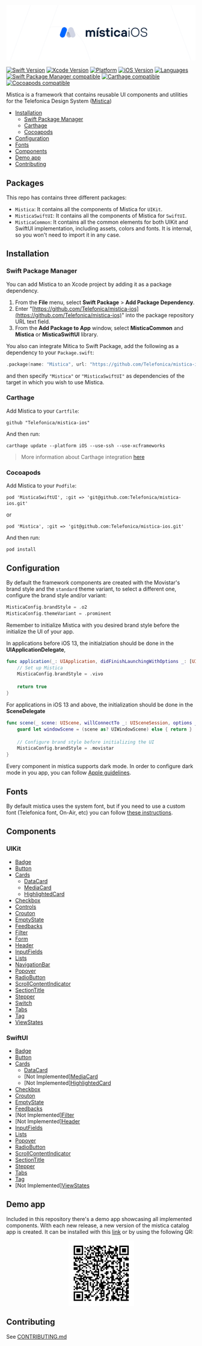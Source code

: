 <img alt="Mística for iOS" src="./mistica-ios.svg">
<br>

[![Swift Version](https://img.shields.io/badge/Swift-5.7-orange?style=flat)](https://github.com/Telefonica/mistica-ios/blob/main/.swift-version)
[![Xcode Version](https://img.shields.io/badge/Xcode-14.0-blue)](https://github.com/Telefonica/mistica-ios/blob/main/Makefile#L27)
[![Platform](https://img.shields.io/badge/platform-iOS-%23989898.svg)](https://github.com/Telefonica/mistica-ios)
[![iOS Version](https://img.shields.io/badge/Support-%3E%3D%20iOS%2012.0-brightgreen.svg)](https://github.com/Telefonica/mistica-ios)
[![Languages](https://img.shields.io/badge/languages-Swift-orange.svg)](https://github.com/Telefonica/mistica-ios)
[![Swift Package Manager compatible](https://img.shields.io/badge/Swift%20Package%20Manager-compatible-brightgreen.svg)](https://github.com/apple/swift-package-manager)
[![Carthage compatible](https://img.shields.io/badge/Carthage-compatible-59C939.svg?style=flat)](https://github.com/Carthage/Carthage)
[![Cocoapods compatible](https://img.shields.io/badge/CocoaPods-compatible-59C939.svg?style=flat)](https://cocoapods.org/)

Mistica is a framework that contains reusable UI components and utilities for the Telefonica Design System ([Mistica](https://github.com/Telefonica/mistica))

- [Installation](#installation)
  - [Swift Package Manager](#swift-package-manager)
  - [Carthage](#carthage)
  - [Cocoapods](#cocoapods)
- [Configuration](#configuration)
- [Fonts](#fonts)
- [Components](#components)
- [Demo app](#demo-app)
- [Contributing](#contributing)

## Packages

This repo has contains three different packages:

- `Mistica`: It contains all the components of Mistica for `UIKit`.
- `MisticaSwiftUI`: It contains all the components of Mistica for `SwiftUI`.
- `MisticaCommon`: It contains all the common elements for both UIKit and SwiftUI implementation, including assets, colors and fonts. It is internal, so you won't need to import it in any case.

## Installation

### Swift Package Manager

You can add Mistica to an Xcode project by adding it as a package dependency.

1. From the **File** menu, select **Swift Package** > **Add Package Dependency**.
2. Enter "[https://github.com/Telefonica/mistica-ios](https://github.com/Telefonica/mistica-ios)" into the package repository URL text field.
3. From the **Add Package to App** window, select **MisticaCommon** and **Mistica** or **MisticaSwiftUI** library.

You also can integrate Mitica to Swift Package, add the following as a dependency to your `Package.swift`:

```swift
.package(name: "Mistica", url: "https://github.com/Telefonica/mistica-ios.git", .from("2.0.0"))
```

and then specify `"Mistica"` or `"MisticaSwiftUI"` as dependencies of the target in which you wish to use Mistica.

### Carthage

Add Mistica to your `Cartfile`:

```
github "Telefonica/mistica-ios"
```

And then run:

```
carthage update --platform iOS --use-ssh --use-xcframeworks
```

> More information about Carthage integration [here](https://github.com/Carthage/Carthage#if-youre-building-for-ios-tvos-or-watchos)

### Cocoapods

Add Mistica to your `Podfile`:

```
pod 'MisticaSwiftUI', :git => 'git@github.com:Telefonica/mistica-ios.git'
```
or 
```
pod 'Mistica', :git => 'git@github.com:Telefonica/mistica-ios.git'
```

And then run:

```
pod install
```

## Configuration

By default the framework components are created with the Movistar's brand style and the `standard` theme variant, to select a different one, configure the brand style and/or variant:

```swift
MisticaConfig.brandStyle = .o2
MisticaConfig.themeVariant = .prominent
```

Remember to initialize Mistica with you desired brand style before the initialize the UI of your app.

In applications before iOS 13, the initialziation should be done in the **UIApplicationDelegate**,

```swift
func application(_: UIApplication, didFinishLaunchingWithOptions _: [UIApplication.LaunchOptionsKey: Any]?) -> Bool {
    // Set up Mistica
    MisticaConfig.brandStyle = .vivo

    return true
}
```

For applications in iOS 13 and above, the initialization should be done in the **SceneDelegate**

```swift
func scene(_ scene: UIScene, willConnectTo _: UISceneSession, options _: UIScene.ConnectionOptions) {
    guard let windowScene = (scene as? UIWindowScene) else { return }

    // Configure brand style before initializing the UI
    MisticaConfig.brandStyle = .movistar
}
```

Every component in mistica supports dark mode. In order to configure dark mode in you app, you can follow [Apple guidelines](https://developer.apple.com/documentation/xcode/supporting_dark_mode_in_your_interface/choosing_a_specific_interface_style_for_your_ios_app).

## Fonts

By default mistica uses the system font, but if you need to use a custom font (Telefonica font, On-Air, etc) you can follow [these instructions](./Sources/Mistica/Fonts/).

## Components

### UIKit 
* [Badge](./Sources/Mistica/Components/Badge/)
* [Button](./Sources/Mistica/Components/Button/)
* [Cards](./Sources/Mistica/Components/Cards/)
	* [DataCard](./Sources/Mistica/Components/Cards/#datacard)
	* [MediaCard](./Sources/Mistica/Components/Cards/#mediacard)
	* [HighlightedCard](./Sources/Mistica/Components/Cards/#highlightedcard)
* [Checkbox](./Sources/Mistica/Components/Checkbox/)
* [Controls](./Sources/Mistica/Components/Controls/)
* [Crouton](./Sources/Mistica/Components/Crouton/)
* [EmptyState](./Sources/Mistica/Components/EmptyState/)
* [Feedbacks](./Sources/Mistica/Components/Feedback/)
* [Filter](./Sources/Mistica/Components/Filter/)
* [Form](./Sources/Mistica/Components/Form/)
* [Header](./Sources/Mistica/Components/Header/)
* [InputFields](./Sources/Mistica/Components/InputField/)
* [Lists](./Sources/Mistica/Components/Lists/)
* [NavigationBar](./Sources/Mistica/Components/NavigationBar/)
* [Popover](./Sources/Mistica/Components/Popover/)
* [RadioButton](./Sources/Mistica/Components/RadioButton/)
* [ScrollContentIndicator](./Sources/Mistica/Components/ScrollContentIndicator/)
* [SectionTitle](./Sources/Mistica/Components/SectionTitle/)
* [Stepper](./Sources/Mistica/Components/Stepper/)
* [Switch](./Sources/Mistica/Components/Switch/)
* [Tabs](./Sources/Mistica/Components/Tabs)
* [Tag](./Sources/Mistica/Components/Tag/)
* [ViewStates](./Sources/Mistica/Components/ViewStates/)

### SwiftUI
* [Badge](./Sources/MisticaSwiftUI/Components/Badge/)
* [Button](./Sources/MisticaSwiftUI/Components/Button/)
* [Cards](./Sources/MisticaSwiftUI/Components/Cards/)
    * [DataCard](./Sources/MisticaSwiftUI/Components/Cards/#datacard)
    * [Not Implemented][MediaCard](./Sources/MisticaSwiftUI/Components/Cards/#mediacard)
    * [Not Implemented][HighlightedCard](./Sources/MisticaSwiftUI/Components/Cards/#highlightedcard)
* [Checkbox](./Sources/MisticaSwiftUI/Components/Checkbox/)
* [Crouton](./Sources/MisticaSwiftUI/Components/Snackbar/)
* [EmptyState](./Sources/MisticaSwiftUI/Components/EmptyState/)
* [Feedbacks](./Sources/MisticaSwiftUI/Components/Feedback/)
* [Not Implemented][Filter](./Sources/MisticaSwiftUI/Components/Filter/)
* [Not Implemented][Header](./Sources/MisticaSwiftUI/Components/Header/)
* [InputFields](./Sources/MisticaSwiftUI/Components/InputField/)
* [Lists](./Sources/MisticaSwiftUI/Components/Lists/)
* [Popover](./Sources/Mistica/Components/Popover/)
* [RadioButton](./Sources/MisticaSwiftUI/Components/RadioButton/)
* [ScrollContentIndicator](./Sources/Mistica/Components/ScrollContentIndicator/)
* [SectionTitle](./Sources/MisticaSwiftUI/Components/SectionTitle/)
* [Stepper](./Sources/MisticaSwiftUI/Components/Stepper/)
* [Tabs](./Sources/MisticaSwiftUI/Components/Tabs)
* [Tag](./Sources/MisticaSwiftUI/Components/Tag/)
* [Not Implemented][ViewStates](./Sources/MisticaSwiftUI/Components/ViewStates/)

## Demo app
Included in this repository there's a demo app showcasing all implemented components. With each new release, a new version of the mistica catalog app is created. It can be installed with this [link](https://install.appcenter.ms/orgs/tuenti-organization/apps/mistica-ios/distribution_groups/public) or by using the following QR:

<p align="center">
<img height="175" align="center" alt="Mística Catalog for iOS" src="./doc/images/mistica-catalog-download-qr.png">
</p>

## Contributing

See [CONTRIBUTING.md](./CONTRIBUTING.md)
